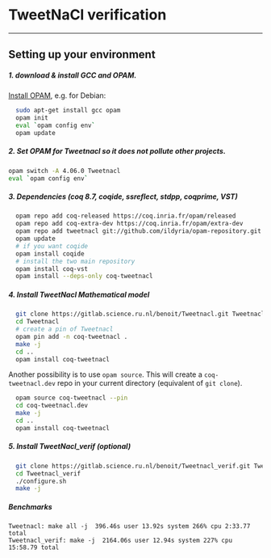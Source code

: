 # TweetNaCl verification
-------------------------------

## Setting up your environment

##### 1. download & install GCC and OPAM.

[Install OPAM][1], e.g. for Debian:

```bash
  sudo apt-get install gcc opam
  opam init
  eval `opam config env`
  opam update
```

##### 2. Set OPAM for Tweetnacl so it does not pollute other projects.

```bash
opam switch -A 4.06.0 Tweetnacl
eval `opam config env`
```

##### 3. Dependencies (coq 8.7, coqide, ssreflect, stdpp, coqprime, VST)

```bash
  opam repo add coq-released https://coq.inria.fr/opam/released
  opam repo add coq-extra-dev https://coq.inria.fr/opam/extra-dev
  opam repo add tweetnacl git://github.com/ildyria/opam-repository.git
  opam update
  # if you want coqide
  opam install coqide
  # install the two main repository
  opam install coq-vst
  opam install --deps-only coq-tweetnacl
```

##### 4. Install TweetNacl Mathematical model

```bash
  git clone https://gitlab.science.ru.nl/benoit/Tweetnacl.git Tweetnacl
  cd Tweetnacl
  # create a pin of Tweetnacl
  opam pin add -n coq-tweetnacl .
  make -j
  cd ..
  opam install coq-tweetnacl
```

Another possibility is to use `opam source`. This will create a
`coq-tweetnacl.dev` repo in your current directory
(equivalent of `git clone`).


```bash
  opam source coq-tweetnacl --pin
  cd coq-tweetnacl.dev
  make -j
  cd ..
  opam install coq-tweetnacl
```

##### 5. Install TweetNacl_verif (optional)

```bash
  git clone https://gitlab.science.ru.nl/benoit/Tweetnacl_verif.git Tweetnacl_verif
  cd Tweetnacl_verif
  ./configure.sh
  make -j
```

##### Benchmarks 

```
Tweetnacl: make all -j  396.46s user 13.92s system 266% cpu 2:33.77 total
Tweetnacl_verif: make -j  2164.06s user 12.94s system 227% cpu 15:58.79 total
```

[1]: https://opam.ocaml.org/doc/Install.html

